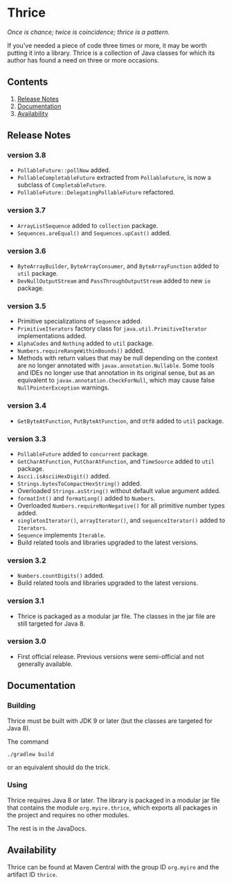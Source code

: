 # Thrice

*Once is chance; twice is coincidence; thrice is a pattern.*

If you've needed a piece of code three times or more, it may be worth putting it into a library.
Thrice is a collection of Java classes for which its author has found a need on three or more
occasions.


## Contents
1. [Release Notes](#release-notes)
1. [Documentation](#documentation)
1. [Availability](#availability)


## Release Notes

### version 3.8
* `PollableFuture::pollNow`  added.
* `PollableCompletableFuture` extracted from `PollableFuture`, is now a subclass of
  `CompletableFuture`.
* `PollableFuture::DelegatingPollableFuture` refactored.

### version 3.7
* `ArrayListSequence` added to `collection` package.
* `Sequences.areEqual()` and `Sequences.upCast()` added.

### version 3.6
* `ByteArrayBuilder`, `ByteArrayConsumer`, and `ByteArrayFunction` added to `util` package.
* `DevNullOutputStream` and `PassThroughOutputStream` added to new `io` package.

### version 3.5
* Primitive specializations of `Sequence` added.
* `PrimitiveIterators` factory class for `java.util.PrimitiveIterator` implementations added.
* `AlphaCodes` and `Nothing` added to `util` package.
* `Numbers.requireRangeWithinBounds()` added.
* Methods with return values that may be null depending on the context are no longer annotated with
  `javax.annotation.Nullable`. Some tools and IDEs no longer use that annotation in its original
  sense, but as an equivalent to `javax.annotation.CheckForNull`, which may cause false
  `NullPointerException` warnings.

### version 3.4
* `GetByteAtFunction`, `PutByteAtFunction`, and `Utf8` added to `util` package.

### version 3.3

* `PollableFuture` added to `concurrent` package.
* `GetCharAtFunction`, `PutCharAtFunction`, and `TimeSource` added to `util` package.
* `Ascci.isAsciiHexDigit()` added.
* `Strings.bytesToCompactHexString()` added.
* Overloaded `Strings.asString()` without default value argument added.
* `formatInt()` and `formatLong()` added to `Numbers`.
* Overloaded `Numbers.requireNonNegative()` for all primitive number types added.
* `singletonIterator()`, `arrayIterator()`, and `sequenceIterator()` added to `Iterators`.
* `Sequence` implements `Iterable`.
* Build related tools and libraries upgraded to the latest versions.

### version 3.2

* `Numbers.countDigits()` added.
* Build related tools and libraries upgraded to the latest versions.

### version 3.1

* Thrice is packaged as a modular jar file. The classes in the jar file are still targeted for
Java 8.

### version 3.0

* First official release. Previous versions were semi-official and not generally available.


## Documentation

### Building

Thrice must be built with JDK 9 or later (but the classes are targeted for Java 8).

The command

    ./gradlew build

or an equivalent should do the trick.

### Using

Thrice requires Java 8 or later. The library is packaged in a modular jar file that contains the 
module `org.myire.thrice`, which exports all packages in the project and requires no other modules.

The rest is in the JavaDocs.


## Availability

Thrice can be found at Maven Central with the group ID `org.myire` and the artifact ID `thrice`.
